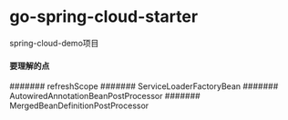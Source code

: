 # go-spring-cloud-starter
spring-cloud-demo项目



#### 要理解的点
####### refreshScope
####### ServiceLoaderFactoryBean
####### AutowiredAnnotationBeanPostProcessor
####### MergedBeanDefinitionPostProcessor